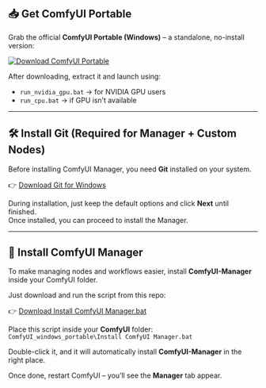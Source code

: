 ## 📥 Get ComfyUI Portable  

Grab the official **ComfyUI Portable (Windows)** – a standalone, no-install version:  

[![Download ComfyUI Portable](https://img.shields.io/badge/Download–Latest-green.svg)](https://github.com/comfyanonymous/ComfyUI/releases/latest)  

After downloading, extract it and launch using:  
- `run_nvidia_gpu.bat` → for NVIDIA GPU users  
- `run_cpu.bat` → if GPU isn’t available  

---

## 🛠 Install Git (Required for Manager + Custom Nodes)  

Before installing ComfyUI Manager, you need **Git** installed on your system.  

👉 [Download Git for Windows](https://git-scm.com/download/win)  

During installation, just keep the default options and click **Next** until finished.  
Once installed, you can proceed to install the Manager.  

---

## 🔌 Install ComfyUI Manager  

To make managing nodes and workflows easier, install **ComfyUI-Manager** inside your ComfyUI folder.  

Just download and run the script from this repo:  

👉 [Download Install ComfyUI Manager.bat](https://github.com/MeroZy-A-K/ComfyUI-Workflows/blob/main/Install%20ComfyUI%20Manager.bat)  

Place this script inside your **ComfyUI** folder:  
`ComfyUI_windows_portable\Install ComfyUI Manager.bat`  

Double-click it, and it will automatically install **ComfyUI-Manager** in the right place.  

Once done, restart ComfyUI – you’ll see the **Manager** tab appear.  
